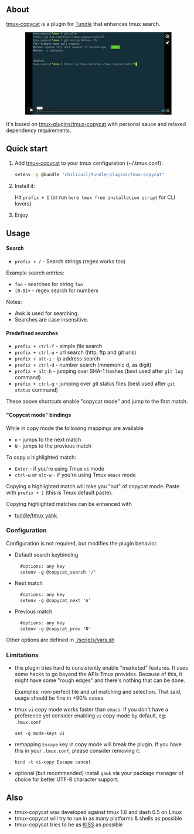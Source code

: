 ## About

[tmux-copycat](https://github.com/chilicuil/tundle-plugins/tree/master/tmux-copycat) is a plugin for [Tundle](https://github.com/chilicuil/tundle) that enhances tmux search.

<p align="center">
<a href="https://vimeo.com/101867689" target="_blank"><img src="./img/screencast_img.png" alt="tmux-copycat video"/></a>
</p>

It's based on [tmux-plugins/tmux-copycat](https://github.com/tmux-plugins/tmux-copycat) with personal sauce and relaxed dependency requirements.

## Quick start

1. Add [tmux-copycat](https://github.com/chilicuil/tundle-plugins/tree/master/tmux-copycat) to your tmux configuration (~/.tmux.conf):

   ```sh
   setenv -g @bundle "chilicuil/tundle-plugins/tmux-copycat"
   ```

2. Install it:

   Hit `prefix + I` (or run `here tmux free installation script` for CLI lovers)

3. Enjoy

## Usage

#### Search

* `prefix + /` - Search strings (regex works too)

Example search entries:

* `foo` - searches for string `foo`
* `[0-9]+` - regex search for numbers

Notes:

* Awk is used for searching.
* Searches are case insensitive.

#### Predefined searches

* `prefix + ctrl-f` - simple *f*ile search
* `prefix + ctrl-u` - *u*rl search (http, ftp and git urls)
* `prefix + alt-i` - *i*p address search
* `prefix + ctrl-d` - number search (mnemonic d, as digit)
* `prefix + alt-h` - jumping over SHA-1 hashes (best used after `git log` command)
* `prefix + ctrl-g` - jumping over *g*it status files (best used after `git status` command)

These above shortcuts enable "copycat mode" and jump to the first match.

#### "Copycat mode" bindings

While in copy mode the following mappings are available

* `n` - jumps to the next match
* `N` - jumps to the previous match

To copy a highlighted match:

* `Enter` - if you're using Tmux `vi` mode
* `ctrl-w` or `alt-w` - if you're using Tmux `emacs` mode

Copying a highlighted match will take you "out" of copycat mode. Paste with
`prefix + ]` (this is Tmux default paste).

Copying highlighted matches can be enhanced with

* [tundle/tmux yank](https://github.com/chilicuil/tundle-plugins/tree/master/tmux-yank).

### Configuration

Configuration is not required, but modifies the plugin behavior.

* Default search keybinding

        #options: any key
        setenv -g @copycat_search '/'

* Next match

        #options: any key
        setenv -g @copycat_next 'n'

* Previous match

        #options: any key
        setenv -g @copycat_prev 'N'

Other options are defined in [./scripts/vars.sh](./scripts/vars.sh)

### Limitations

* this plugin tries hard to consistently enable "marketed" features. It uses some
  hacks to go beyond the APIs Tmux provides. Because of this, it might have some
  "rough edges" and there's nothing that can be done.

  Examples: non-perfect file and url matching and selection. That said, usage
  should be fine in +90% cases.

* tmux `vi` copy mode works faster than `emacs`. If you don't have a preference
  yet consider enabling `vi` copy mode by default, eg: `.tmux.conf`

      set -g mode-keys vi

* remapping `Escape` key in copy mode will break the plugin. If you have this
  in your `.tmux.conf`, please consider removing it:

      bind -t vi-copy Escape cancel

* optional (but recommended) install `gawk` via your package manager of choice
for better UTF-8 character support.

## Also

* tmux-copycat was developed against tmux 1.6 and dash 0.5 on Linux
* tmux-copycat will try to run in as many platforms & shells as possible
* tmux-copycat tries to be as [KISS](http://en.wikipedia.org/wiki/KISS_principle) as possible
